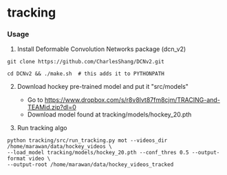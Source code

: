 # tracking

### Usage

1. Install Deformable Convolution Networks package (dcn_v2)
```commandline
git clone https://github.com/CharlesShang/DCNv2.git
```
```commandline
cd DCNv2 && ./make.sh  # this adds it to PYTHONPATH
```

2. Download hockey pre-trained model and put it "src/models"
    - Go to https://www.dropbox.com/s/r8v8lvt87fm8cjm/TRACING-and-TEAMid.zip?dl=0
    - Download model found at tracking/models/hockey_20.pth

3. Run tracking algo
```commandline
python tracking/src/run_tracking.py mot --videos_dir /home/marawan/data/hockey_videos \
--load_model tracking/models/hockey_20.pth --conf_thres 0.5 --output-format video \
--output-root /home/marawan/data/hockey_videos_tracked
```
